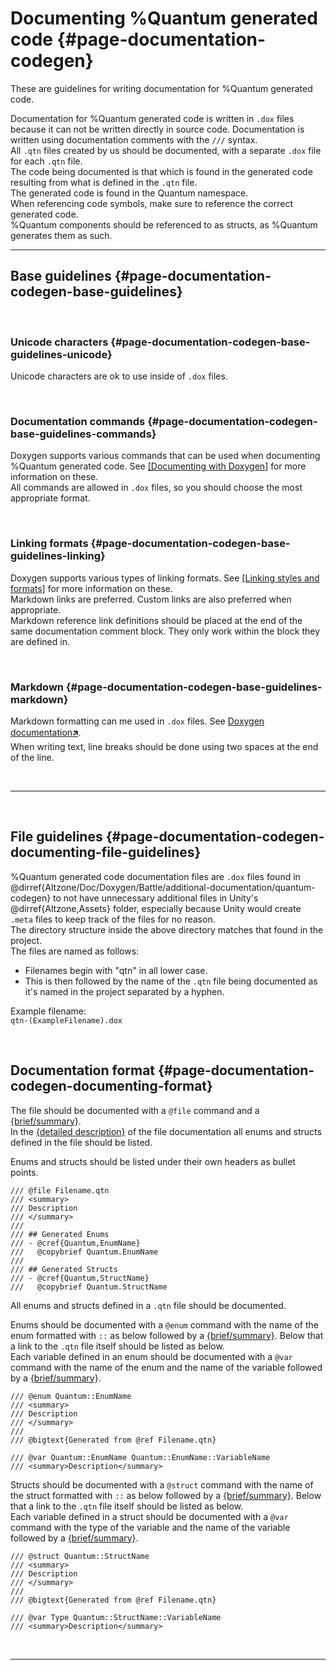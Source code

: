 # Documenting %Quantum generated code {#page-documentation-codegen}
These are guidelines for writing documentation for %Quantum generated code.  

Documentation for %Quantum generated code is written in `.dox` files because it can not be written directly in source code. Documentation is written using documentation comments with the `///` syntax.  
All `.qtn` files created by us should be documented, with a separate `.dox` file for each `.qtn` file.  
The code being documented is that which is found in the generated code resulting from what is defined in the `.qtn` file.  
The generated code is found in the Quantum namespace.  
When referencing code symbols, make sure to reference the correct generated code.  
%Quantum components should be referenced to as structs, as %Quantum generates them as such.


---

## Base guidelines {#page-documentation-codegen-base-guidelines}

<br/>

### Unicode characters {#page-documentation-codegen-base-guidelines-unicode}
Unicode characters are ok to use inside of `.dox` files.

<br/>

### Documentation commands {#page-documentation-codegen-base-guidelines-commands}
Doxygen supports various commands that can be used when documenting %Quantum generated code. See [[Documenting with Doxygen]](#page-documentation-doxygen-commands) for more information on these.  
All commands are allowed in `.dox` files, so you should choose the most appropriate format.

<br/>

### Linking formats {#page-documentation-codegen-base-guidelines-linking}
Doxygen supports various types of linking formats. See [[Linking styles and formats]](#page-documentation-doxygen-styles-formats) for more information on these.  
Markdown links are preferred. Custom links are also preferred when appropriate.  
Markdown reference link definitions should be placed at the end of the same documentation comment block. They only work within the block they are defined in.

<br/>

### Markdown {#page-documentation-codegen-base-guidelines-markdown}
Markdown formatting can me used in `.dox` files. See [Doxygen documentation🡵](https://www.doxygen.nl/manual/markdown.html).  
When writing text, line breaks should be done using two spaces at the end of the line.

<br/>

---

<br/>

## File guidelines {#page-documentation-codegen-documenting-file-guidelines}
%Quantum generated code documentation files are `.dox` files found in @dirref{Altzone/Doc/Doxygen/Battle/additional-documentation/quantum-codegen} to not have unnecessary additional files in Unity's @dirref{Altzone,Assets} folder, especially because Unity would create `.meta` files to keep track of the files for no reason.  
The directory structure inside the above directory matches that found in the project.  
The files are named as follows:  
- Filenames begin with "qtn" in all lower case.
- This is then followed by the name of the `.qtn` file being documented as it's named in the project separated by a hyphen.

Example filename:  
`qtn-(ExampleFilename).dox`

<br/>

## Documentation format {#page-documentation-codegen-documenting-format}
The file should be documented with a `@file` command and a [{brief/summary}].  
In the [{detailed description}] of the file documentation all enums and structs defined in the file should be listed.  

Enums and structs should be listed under their own headers as bullet points.   

```
/// @file Filename.qtn
/// <summary>
/// Description
/// </summary>
///
/// ## Generated Enums
/// - @cref{Quantum,EnumName}  
///   @copybrief Quantum.EnumName
///
/// ## Generated Structs
/// - @cref{Quantum,StructName}  
///   @copybrief Quantum.StructName
```

All enums and structs defined in a `.qtn` file should be documented.  

Enums should be documented with a `@enum` command with the name of the enum formatted with `::` as below followed by a [{brief/summary}]. 
Below that a link to the `.qtn` file itself should be listed as below.  
Each variable defined in an enum should be documented with a `@var` command with the name of the enum and the name of the variable followed by a [{brief/summary}].   

```
/// @enum Quantum::EnumName
/// <summary>
/// Description
/// </summary>
///
/// @bigtext{Generated from @ref Filename.qtn}

/// @var Quantum::EnumName Quantum::EnumName::VariableName
/// <summary>Description</summary>
```

Structs should be documented with a `@struct` command with the name of the struct formatted with `::` as below followed by a [{brief/summary}]. 
Below that a link to the `.qtn` file itself should be listed as below.  
Each variable defined in a struct should be documented with a `@var` command with the type of the variable and the name of the variable followed by a [{brief/summary}]. 


```
/// @struct Quantum::StructName
/// <summary>
/// Description
/// </summary>
///
/// @bigtext{Generated from @ref Filename.qtn}

/// @var Type Quantum::StructName::VariableName
/// <summary>Description</summary>
```

<br/>

---

[{brief/summary}]:        #page-documentation-doxygen-terminology-brief-summary
[{detailed description}]: #page-documentation-doxygen-terminology-detailed-description